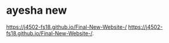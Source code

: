 # ayesha new
https://j4502-fs18.github.io/Final-New-Website-/
https://j4502-fs18.github.io/Final-New-Website-/.
